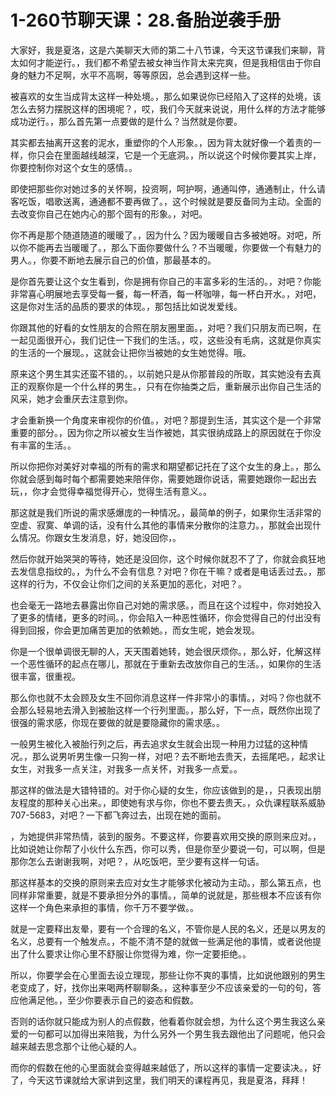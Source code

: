 # 1-260节聊天课：28.备胎逆袭手册

大家好，我是夏洛，这是六美聊天大师的第二十八节课，今天这节课我们来聊，背太如何才能逆行。，我们都不希望去被女神当作背太来完爽，但是我相信由于你自身的魅力不足啊，水平不高啊，等等原因，总会遇到这样一些。

被喜欢的女生当成背太这样一种处境。，那么如果说你已经陷入了这样的处境，该怎么去努力摆脱这样的困境呢？，哎，我们今天就来说说，用什么样的方法才能够成功逆行。，那么首先第一点要做的是什么？当然就是你要。

其实都去抽离开这套的泥水，重塑你的个人形象。，因为背太就好像一个着责的一样，你只会在里面越线越深，它是一个无底洞。，所以说这个时候你要其实上岸，你要控制你对这个女生的感情。。

即使把那些你对她过多的关怀啊，投资啊，呵护啊，通通叫停，通通制止，什么请客吃饭，唱歌送离，通通都不要再做了。，这个时候就是要反备同为主动。全面的去改变你自己在她内心的那个固有的形象。，对吧。

你不再是那个随道随道的暖暖了。，因为什么？因为暖暖自古多被她呀。对吧，所以你不能再去当暖暖了。，那么下面你要做什么？不当暖暖，你要做一个有魅力的男人。，你要不断地去展示自己的价值，那最基本的。

是你首先要让这个女生看到，你是拥有你自己的丰富多彩的生活的。，对吧？你能非常喜心明展地去享受每一餐，每一杯酒，每一杯咖啡，每一杯白开水。，对吧，这是你对生活的品质的要求的体现。，那包括比如说发爱线。

你跟其他的好看的女性朋友的合照在朋友圈里面。，对吧？我们只朋友而已啊，在一起见面很开心，我们记住一下我们的生活。，哎，这些没有毛病，这就是你真实的生活的一个展现。，这就会让把你当被她的女生她觉得。哦。

原来这个男生其实还蛮不错的。，以前她只是从你那普段的所取，其实她没有去真正的观察你是一个什么样的男生。，只有在你抽类之后，重新展示出你自己生活的风采，她才会重厌去注意到你。

才会重新换一个角度来审视你的价值。，对吧？那提到生活，其实这个是一个非常重要的部分。，因为你之所以被女生当作被她，其实很纳成路上的原因就在于你没有丰富的生活。。

所以你把你对美好对幸福的所有的需求和期望都记托在了这个女生的身上。，那么你就会感到每时每个都需要她来陪伴你，需要她跟你说话，需要她跟你一起出去玩，，你才会觉得幸福觉得开心，觉得生活有意义。。

那这就是我们所说的需求感爆庞的一种情况。，最简单的例子，如果你生活非常的空虚、寂寞、单调的话，没有什么其他的事情来分散你的注意力。，那就会出现什么情况。你跟女生发消息，好，她没回你，。

然后你就开始哭哭的等待，她还是没回你，这个时候你就忍不了了，你就会疯狂地去发信息指纹的。，为什么不会有信息？对吧？你在干嘛？或者是电话丢过去。，那这样的行为，不仅会让你们之间的关系更加的恶化，对吧？。

也会毫无一路地去暴露出你自己对她的需求感。，而且在这个过程中，你对她投入了更多的情绪，更多的时间。，你会陷入一种恶性循环，你会觉得自己的付出没有得到回报，你会更加痛苦更加的依赖她。，而女生呢，她会发现。

你是一个很单调很无聊的人，天天围着她转，她会很厌烦你。，那么好，化解这样一个恶性循环的起点在哪儿，那就在于重新去改放你自己的生活。，如果你的生活很丰富，很重视。

那么你也就不太会顾及女生不回你消息这样一件非常小的事情。，对吗？你也就不会那么轻易地去滑入到被胎这样一个行列里面。，那么好，下一点，既然你出现了很强的需求感，你现在要做的就是要隐藏你的需求感。。

一般男生被化入被胎行列之后，再去追求女生就会出现一种用力过猛的这种情况。，那么说男听男生像一只狗一样，对吧？去不断地去贵天，去摇尾吧。，起求让女生，对我多一点关注，对我多一点关怀，对我多一点爱。。

那这样的做法是大错特错的。对于你心疑的女生，你应该做到的是，，只表现出朋友程度的那种关心出来。，即使她有求与你，你也不要去贵天。，众仇课程联系威胁707-5683，对吧？一下都飞奔过去，出现在她的面前。

，为她提供非常热情，装到的服务。不要这样，你要喜欢用交换的原则来应对。，比如说她让你帮了小伙什么东西，你可以秀，但是你至少要说一句，可以啊，但是那你怎么去谢谢我啊，对吧？，从吃饭吧，至少要有这样一句话。

那这样基本的交换的原则来去应对女生才能够求化被动为主动。，那么第五点，也同样非常重要，就是不要承担分外的事情。，简单的说就是，那些根本不应该有你这样一个角色来承担的事情，你千万不要学做。。

就是一定要释出友晕，要有一个合理的名义，不管你是人民的名义，还是以男友的名义，总要有一个触发点。，不能不清不楚的就做一些满足他的事情，或者说他提出了什么要求让你心里不舒服让你觉得为难，你一定要拒绝。。

所以，你要学会在心里面去设立理现，那些让你不爽的事情，比如说他跟别的男生老变成了，好，找你出来喝两杯聊聊条。，这种事至少不应该亲爱的一句的句，答应他满足他。，至少你要表示自己的姿态和假数。

否则的话你就只能成为别人的点假数，他看着你就会想，为什么这个男生我这么亲爱的一句都可以加得出来陪我，为什么另外一个男生我去跟他出了问题呢，他只会越来越去思念那个让他心疑的人。

而你的假数在他的心里面就会变得越来越低了，所以这样的事情一定要读决。，好了，今天这节课就给大家讲到这里，我们明天的课程再见，我是夏洛，拜拜！

